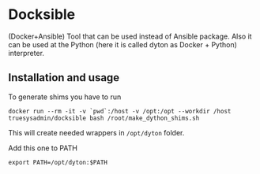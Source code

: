 # Docksible
(Docker+Ansible)
Tool that can be used instead of Ansible package.
Also it can be used at the Python (here it is called dyton as Docker + Python) interpreter.

## Installation and usage

To generate shims you have to run

```
docker run --rm -it -v `pwd`:/host -v /opt:/opt --workdir /host truesysadmin/docksible bash /root/make_dython_shims.sh
```

This will create needed wrappers in `/opt/dyton` folder.

Add this one to PATH

```
export PATH=/opt/dyton:$PATH
```

